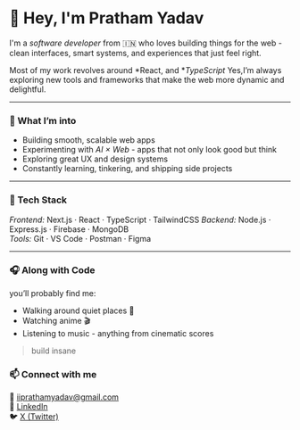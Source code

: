 
# 👋 Hey, I'm Pratham Yadav

I'm a *software developer* from 🇮🇳 who loves building things for the web - clean interfaces, smart systems, and experiences that just feel right.

Most of my work revolves around *React, and **TypeScript*
Yes,I’m always exploring new tools and frameworks that make the web more dynamic and delightful.

---

### 🧠 What I’m into
- Building smooth, scalable web apps  
- Experimenting with *AI × Web* - apps that not only look good but think  
- Exploring great UX and design systems  
- Constantly learning, tinkering, and shipping side projects

---

### 🧩 Tech Stack
*Frontend:* Next.js · React · TypeScript · TailwindCSS 
*Backend:* Node.js · Express.js · Firebase · MongoDB  
*Tools:* Git · VS Code · Postman · Figma

---

### 🎧 Along with Code
 you’ll probably find me:  
- Walking around quiet places 🌿  
- Watching anime 🎬  
- Listening to music - anything from cinematic scores 

> build insane


### 📫 Connect with me
📧 [iiprathamyadav@gmail.com](mailto:iiprathamyadav@gmail.com)  
💼 [LinkedIn](http://www.linkedin.com/in/prathamyadavv)  
🐦 [X (Twitter)](https://x.com/insanekrishnaa)
